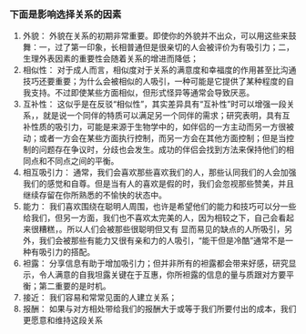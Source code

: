 ### 下面是影响选择关系的因素
1. 外貌：
外貌在关系的初期非常重要。即使你的外貌并不出众，可以用这些来鼓舞：一，过了第一印象，长相普通但是很亲切的人会被评价为有吸引力；二，生理外表因素的重要性会随着关系的增进而降低；
2. 相似性：
对于成人而言，相似度对于关系的满意度和幸福度的作用甚至比沟通技巧还要重要；为什么会被相似的人吸引，一种可能是它提供了某种程度的自我支持。不过即使某些方面相似，但形式怪异等通常会导致厌恶。
3. 互补性：
这似乎是在反驳“相似性”，其实差异具有“互补性”时可以增强一段关系，，就是说一个同伴的特质可以满足另一个同伴的需求；研究表明，具有互补性质的吸引力，可能是来源于生物学中的，如伴侣的一方主动而另一方很被动；或者一方会在某些方面执行控制，而另一方会在其他方面控制；但是当控制的问题存在争议时，分歧也会发生。成功的伴侣会找到方法来保持他们的相同点和不同点之间的平衡。
4. 相互吸引力：
通常，我们会喜欢那些喜欢我们的人，那些认同我们的人会加强我们的感觉和自尊。但是当有人的喜欢是假的时，我们会忽视那些赞美，并且继续存留在你所熟悉的不愉快的状态中。
5. 能力：
我们喜欢围绕在聪明人周围，也许是希望他们的能力和技巧可以分一些给我们，但另一方面，我们也不喜欢太完美的人，因为相较之下，自己会看起来很糟糕，。所以人们会被那些很聪明但又有 显而易见的缺点的人所吸引，另外，我们会被那些有能力又很有亲和力的人吸引，“能干但是冷酷”通常不是一种有吸引力的搭配。
6. 袒露：
分享信息有助于增加吸引力；但并非所有的袒露都会带来好感，研究显示，令人满意的自我坦露关键在于互惠，你所袒露的信息的量与质跟对方要平衡；第二重要的是时机。
7. 接近：
我们容易和常常见面的人建立关系；
8. 报酬：
如果与对方相处带给我们的报酬大于或等于我们所要付出的成本，我们更愿意和维持这段关系
